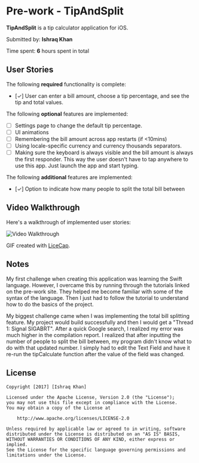 # Pre-work - TipAndSplit

**TipAndSplit** is a tip calculator application for iOS.

Submitted by: **Ishraq Khan**

Time spent: **6** hours spent in total

## User Stories

The following **required** functionality is complete:

* [✓] User can enter a bill amount, choose a tip percentage, and see the tip and total values.

The following **optional** features are implemented:
* [ ] Settings page to change the default tip percentage.
* [ ] UI animations
* [ ] Remembering the bill amount across app restarts (if <10mins)
* [ ] Using locale-specific currency and currency thousands separators.
* [ ] Making sure the keyboard is always visible and the bill amount is always the first responder. This way the user doesn't have to tap anywhere to use this app. Just launch the app and start typing.

The following **additional** features are implemented:

- [✓] Option to indicate how many people to split the total bill between

## Video Walkthrough 

Here's a walkthrough of implemented user stories:

<img src='https://imgur.com/a/IUqLO.gif' title='Video Walkthrough' width='' alt='Video Walkthrough' />

GIF created with [LiceCap](http://www.cockos.com/licecap/).

## Notes

My first challenge when creating this application was learning the Swift language. However, I overcame this by running through the tutorials linked on the pre-work site. They helped me become familiar with some of the syntax of the language. Then I just had to follow the tutorial to understand how to do the basics of the project.

My biggest challenge came when I was implementing the total bill splitting feature. My project would build successfully and then I would get a "Thread 1: Signal SIGABRT". After a quick Google search, I realized my error was much higher in the compilation report. I realized that after inputting the number of people to split the bill between, my program didn't know what to do with that updated number. I simply had to edit the Text Field and have it re-run the tipCalculate function after the value of the field was changed. 

## License

    Copyright [2017] [Ishraq Khan]

    Licensed under the Apache License, Version 2.0 (the "License");
    you may not use this file except in compliance with the License.
    You may obtain a copy of the License at

        http://www.apache.org/licenses/LICENSE-2.0

    Unless required by applicable law or agreed to in writing, software
    distributed under the License is distributed on an "AS IS" BASIS,
    WITHOUT WARRANTIES OR CONDITIONS OF ANY KIND, either express or implied.
    See the License for the specific language governing permissions and
    limitations under the License.
